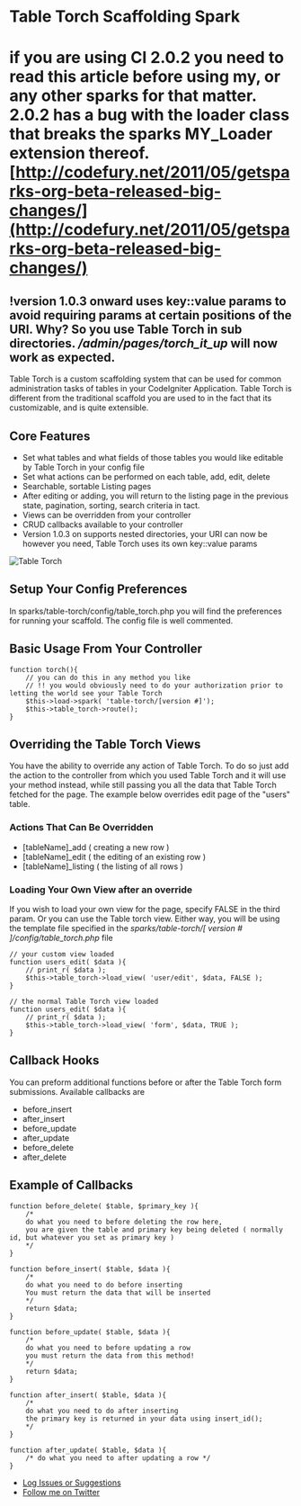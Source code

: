 # Table Torch Scaffolding Spark

# if you are using CI 2.0.2 you need to read this article before using my, or any other sparks for that matter. 2.0.2 has a bug with the loader class that breaks the sparks MY_Loader extension thereof. [http://codefury.net/2011/05/getsparks-org-beta-released-big-changes/](http://codefury.net/2011/05/getsparks-org-beta-released-big-changes/)

## !version 1.0.3 onward uses key::value params to avoid requiring params at certain positions of the URI. Why? So you use Table Torch in sub directories. */admin/pages/torch_it_up* will now work as expected. 

Table Torch is a custom scaffolding system that can be used for common administration tasks of tables in your CodeIgniter Application. Table Torch is different from the traditional scaffold you are used to in the fact that its customizable, and is quite extensible.

## Core Features

-  Set what tables and what fields of those tables you would like editable by Table Torch in your config file
-  Set what actions can be performed on each table, add, edit, delete
-  Searchable, sortable Listing pages
-  After editing or adding, you will return to the listing page in the previous state, pagination, sorting, search criteria in tact.
-  Views can be overridden from your controller
-  CRUD callbacks available to your controller
-  Version 1.0.3 on supports nested directories, your URI can now be however you need, Table Torch uses its own key::value params 

![Table Torch](http://dl.dropbox.com/u/9683877/spark_imgs/table_torch.png "Table Torch Example")



## Setup Your Config Preferences

In sparks/table-torch/config/table_torch.php you will find the preferences for running your scaffold. The config file is well commented.

## Basic Usage From Your Controller

	function torch(){
		// you can do this in any method you like
		// !! you would obviously need to do your authorization prior to letting the world see your Table Torch
		$this->load->spark( 'table-torch/[version #]');
		$this->table_torch->route();
	}

## Overriding the Table Torch Views
You have the ability to override any action of Table Torch. To do so just add the action to the controller from which you used Table Torch and it will use your method instead, while still passing you all the data that Table Torch fetched for the page. The example below overrides edit page of the "users" table.

### Actions That Can Be Overridden

-  [tableName]_add ( creating a new row )
-  [tableName]_edit ( the editing of an existing row )
-  [tableName]_listing ( the listing of all rows )

### Loading Your Own View after an override

If you wish to load your own view for the page, specify FALSE in the third param. Or you can use the Table torch view. Either way, you will be using the template file specified in the *sparks/table-torch/[ version # ]/config/table_torch.php* file

	// your custom view loaded
	function users_edit( $data ){
		// print_r( $data );
		$this->table_torch->load_view( 'user/edit', $data, FALSE );
	}
	
	// the normal Table Torch view loaded
	function users_edit( $data ){
		// print_r( $data );
		$this->table_torch->load_view( 'form', $data, TRUE );
	}

## Callback Hooks
You can preform additional functions before or after the Table Torch form submissions. Available callbacks are 

-  before_insert
-  after_insert
-  before_update
-  after_update
-  before_delete
-  after_delete

## Example of Callbacks

	function before_delete( $table, $primary_key ){
		/*
		do what you need to before deleting the row here, 
		you are given the table and primary key being deleted ( normally id, but whatever you set as primary key )
		*/
	}

	function before_insert( $table, $data ){
		/*
		do what you need to do before inserting
		You must return the data that will be inserted
		*/
		return $data;
	}

	function before_update( $table, $data ){
		/*
		do what you need to before updating a row
		you must return the data from this method!
		*/
		return $data;
	}

	function after_insert( $table, $data ){
		/*
		do what you need to do after inserting
		the primary key is returned in your data using insert_id();
		*/
	}

	function after_update( $table, $data ){
		/* do what you need to after updating a row */
	}

- [Log Issues or Suggestions](https://github.com/dperrymorrow/Table-Torch/issues)
- [Follow me on Twitter](http://twitter.com/dperrymorrow)

